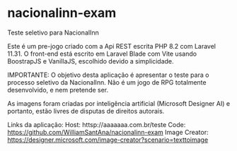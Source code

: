 # nacionalinn-exam
Teste seletivo para NacionalInn

Este é um pre-jogo criado com a Api REST escrita PHP 8.2 com Laravel 11.31.
O front-end está escrito em Laravel Blade com Vite usando BoostrapJS e VanillaJS, escolhido devido a simplicidade.

IMPORTANTE: O objetivo desta aplicação é apresentar o teste para o processo seletivo da NacionalInn.
Não é um jogo de RPG totalmente desenvolvido, e nem pretende ser. 

As imagens foram criadas por inteligência artificial (Microsoft Designer AI) e portanto,
estão livres de disputas de direitos autorais.

Links da aplicação: 
Host: httsp://aaaaaaa.com.br/teste
Code: https://github.com/WilliamSantAna/nacionalinn-exam
Image Creator: https://designer.microsoft.com/image-creator?scenario=texttoimage

